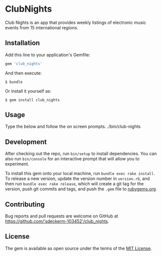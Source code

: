 # ClubNights

Club Nights is an app that provides weekly listings of electronic music events from 15 international regions.

## Installation

Add this line to your application's Gemfile:

```ruby
gem 'club_nights'
```

And then execute:

    $ bundle

Or install it yourself as:

    $ gem install club_nights

## Usage
Type the below and follow the on screen prompts.
./bin/club-nights

## Development

After checking out the repo, run `bin/setup` to install dependencies. You can also run `bin/console` for an interactive prompt that will allow you to experiment.

To install this gem onto your local machine, run `bundle exec rake install`. To release a new version, update the version number in `version.rb`, and then run `bundle exec rake release`, which will create a git tag for the version, push git commits and tags, and push the `.gem` file to [rubygems.org](https://rubygems.org).

## Contributing

Bug reports and pull requests are welcome on GitHub at https://github.com/'sdeckerm-103452'/club_nights.


## License

The gem is available as open source under the terms of the [MIT License](http://opensource.org/licenses/MIT).


